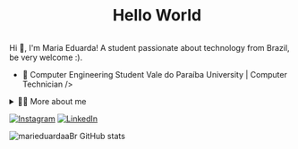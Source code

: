 <!--título-->
<div id="user-content-toc">
  <ul align="center">
    <summary><h1 style="display: inline-block">Hello World</h1></summary>
</div>

<!-- Presentation -->
<p>
  Hi 👋, I'm Maria Eduarda! A student passionate about technology from Brazil, be very welcome :).

  - 🌱 Computer Engineering Student Vale do Paraíba University | Computer Technician />

</p>

<!-- Dropdown -->
<details>
  <summary>👨‍💻 More about me</summary>

  - 💬 I am 18 years old, I am 18 years old and currently live in Brazil. I am organized, creative and fascinated by new learning. Always looking to acquire and share new knowledge about the world of technology.

  -  began my knowledge in technology with a 3-year course in high school presenting computer programming, computer systems and networks, with an emphasis on software development in areas such as desktop or web. It includes school projects and teamwork, and covers Full-Stack, covering Frontend, Backend and Database, both relational and non-relational. The course requires a mandatory internship to receive the IT Technician certificate. 
</details>

<!-- Links -->

[![Instagram](https://img.shields.io/badge/Instagram-E4405F?style=for-the-badge&logo=instagram&logoColor=white)](https://www.instagram.com/dudawfx)
[![LinkedIn](https://img.shields.io/badge/LinkedIn-0077B5?style=for-the-badge&logo=linkedin&logoColor=white)](https://www.linkedin.com/in/maria-eduarda-nascimento-correia-01b8541a7/)


<!-- GithubStats -->
![marieduardaaBr GitHub stats](https://github-readme-stats.vercel.app/api?username=mariaeduardaaBr&show_icons=true&theme=gotham)










#

